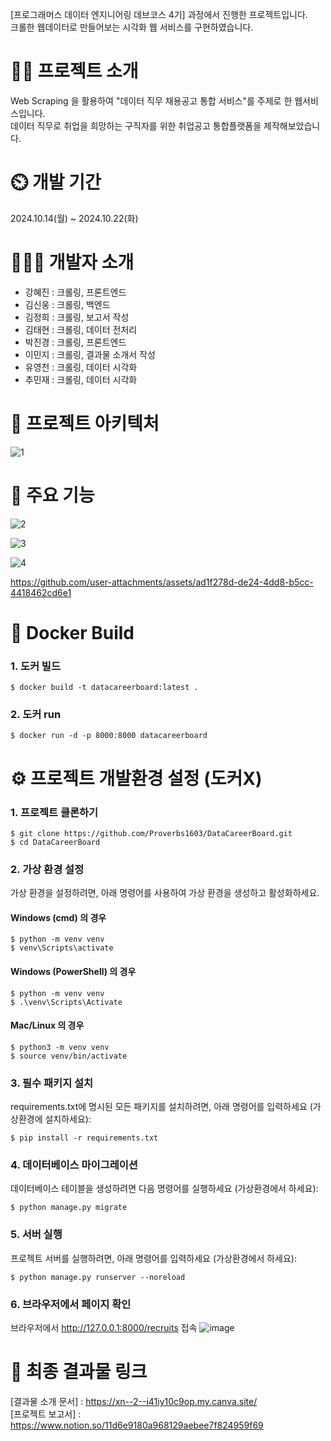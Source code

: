 [프로그래머스 데이터 엔지니어링 데브코스 4기] 과정에서 진행한 프로젝트입니다. <br>
크롤한 웹데이터로 만들어보는 시각화 웹 서비스를 구현하였습니다.


# 👨‍🏫 프로젝트 소개
Web Scraping 을 활용하여 "데이터 직무 채용공고 통합 서비스"를 주제로 한 웹서비스입니다. <br>
데이터 직무로 취업을 희망하는 구직자를 위한 취업공고 통합플랫폼을 제작해보았습니다.

# ⏲️ 개발 기간
2024.10.14(월) ~ 2024.10.22(화)

# 🧑‍🤝‍🧑 개발자 소개
* 강혜진 : 크롤링, 프론트엔드 <br>
* 김신웅 : 크롤링, 백엔드 <br>
* 김정희 : 크롤링, 보고서 작성 <br>
* 김태현 : 크롤링, 데이터 전처리 <br>
* 박진경 : 크롤링, 프론트엔드 <br>
* 이민지 : 크롤링, 결과물 소개서 작성 <br>
* 유영천 : 크롤링, 데이터 시각화 <br>
* 추민재 : 크롤링, 데이터 시각화

# 📝 프로젝트 아키텍처
![1](https://github.com/user-attachments/assets/e689ecac-2b5f-4dfe-b569-c28b85227235)


# 📌 주요 기능
![2](https://github.com/user-attachments/assets/970fc596-c4e3-41c8-8be9-65cd114f6836)

![3](https://github.com/user-attachments/assets/965b4e73-bc59-4ad9-9de9-b6e670169484)

![4](https://github.com/user-attachments/assets/060ae000-5f0a-44a0-8d0f-a60e64127787)


https://github.com/user-attachments/assets/ad1f278d-de24-4dd8-b5cc-4418462cd6e1

# 🐳 Docker Build
### 1. 도커 빌드
```
$ docker build -t datacareerboard:latest .
```
### 2. 도커 run
```
$ docker run -d -p 8000:8000 datacareerboard
```




# ⚙️ 프로젝트 개발환경 설정 (도커X)
### 1. 프로젝트 클론하기
```
$ git clone https://github.com/Proverbs1603/DataCareerBoard.git
$ cd DataCareerBoard
```
### 2. 가상 환경 설정
가상 환경을 설정하려면, 아래 명령어를 사용하여 가상 환경을 생성하고 활성화하세요.
#### Windows (cmd) 의 경우
```
$ python -m venv venv
$ venv\Scripts\activate
```
#### Windows (PowerShell) 의 경우
```
$ python -m venv venv
$ .\venv\Scripts\Activate
```
#### Mac/Linux 의 경우
```
$ python3 -m venv venv
$ source venv/bin/activate
```

### 3. 필수 패키지 설치
requirements.txt에 명시된 모든 패키지를 설치하려면, 아래 명령어를 입력하세요 (가상환경에 설치하세요):
```
$ pip install -r requirements.txt
```

### 4. 데이터베이스 마이그레이션
데이터베이스 테이블을 생성하려면 다음 명령어를 실행하세요 (가상환경에서 하세요):
```
$ python manage.py migrate
```
### 5. 서버 실행
프로젝트 서버를 실행하려면, 아래 명령어를 입력하세요 (가상환경에서 하세요):
```
$ python manage.py runserver --noreload
```

### 6. 브라우저에서 페이지 확인
브라우저에서 http://127.0.0.1:8000/recruits 접속
![image](https://github.com/user-attachments/assets/e2c132de-a736-4622-add3-7a9c2bc5c073)


# 🔗 최종 결과물 링크
[결과물 소개 문서] : https://xn--2--i41iy10c9op.my.canva.site/ <br>
[프로젝트 보고서] : https://www.notion.so/11d6e9180a968129aebee7f824959f69
